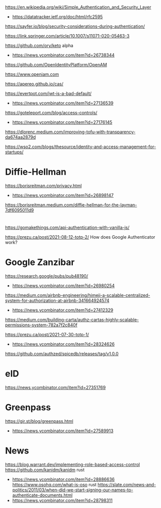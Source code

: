 https://en.wikipedia.org/wiki/Simple_Authentication_and_Security_Layer
* https://datatracker.ietf.org/doc/html/rfc2595

https://sayfer.io/blog/security-considerations-during-authentication/

https://link.springer.com/article/10.1007/s11071-020-05463-3

https://github.com/ory/keto alpha
* https://news.ycombinator.com/item?id=26738344

https://github.com/OpenIdentityPlatform/OpenAM

https://www.openiam.com

https://apereo.github.io/cas/


https://evertpot.com/jwt-is-a-bad-default/
* https://news.ycombinator.com/item?id=27136539

https://goteleport.com/blog/access-controls/
* https://news.ycombinator.com/item?id=27176145

https://dlorenc.medium.com/improving-tofu-with-transparency-da674aa2879d

https://wso2.com/blogs/thesource/identity-and-access-management-for-startups/

# Diffie-Hellman
https://borisreitman.com/privacy.html
* https://news.ycombinator.com/item?id=26898147

https://borisreitman.medium.com/diffie-hellman-for-the-layman-7df6095011d9

#
https://gomakethings.com/api-authentication-with-vanilla-js/

https://prezu.ca/post/2021-08-12-totp-2/ How does Google Authenticator work?

# Google Zanzibar
https://research.google/pubs/pub48190/
* https://news.ycombinator.com/item?id=26980254

https://medium.com/airbnb-engineering/himeji-a-scalable-centralized-system-for-authorization-at-airbnb-341664924574
* https://news.ycombinator.com/item?id=27412329

https://medium.com/building-carta/authz-cartas-highly-scalable-permissions-system-782a7f2c840f

https://prezu.ca/post/2021-07-30-totp-1/
* https://news.ycombinator.com/item?id=28324626

https://github.com/authzed/spicedb/releases/tag/v1.0.0

# eID
https://news.ycombinator.com/item?id=27351769

# Greenpass
https://gir.st/blog/greenpass.html
* https://news.ycombinator.com/item?id=27589913

# News
https://blog.warrant.dev/implementing-role-based-access-control
https://github.com/kanidm/kanidm rust
* https://news.ycombinator.com/item?id=28886636
https://www.osohq.com/what-is-oso rust
https://slate.com/news-and-politics/2011/03/when-did-we-start-signing-our-names-to-authenticate-documents.html
* https://news.ycombinator.com/item?id=28798311